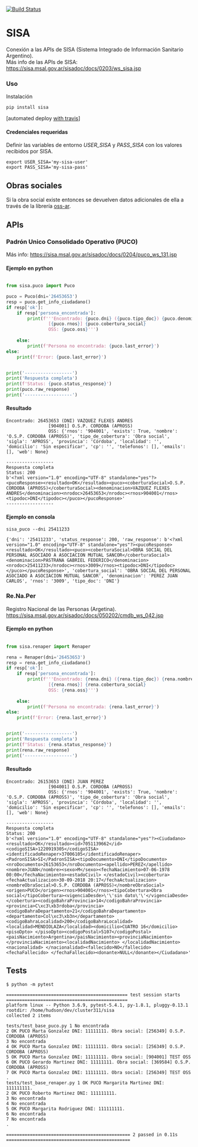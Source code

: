 [![Build Status](https://travis-ci.org/cluster311/sisa.svg?branch=master)](https://travis-ci.org/cluster311/sisa)

# SISA
Conexión a las APIs de SISA (Sistema Integrado de Información Sanitario Argentino).  
Más info de las APIs de SISA: https://sisa.msal.gov.ar/sisadoc/docs/0203/ws_sisa.jsp  

### Uso

Instalación

```
pip install sisa
```
[automated deploy [with travis](https://github.com/cluster311/sisa/blob/master/.travis.yml#L18-L24)]


#### Credenciales requeridas
Definir las variables de entorno _USER_SISA_ y _PASS_SISA_ con los valores recibidos por SISA. 

```
export USER_SISA='my-sisa-user'
export PASS_SISA='my-sisa-pass'
```

## Obras sociales

Si la obra social existe entonces se devuelven datos adicionales de ella a través de la librería [oss-ar](https://pypi.org/project/oss-ar/).  


## APIs

### Padrón Unico Consolidado Operativo (PUCO)
Más info: https://sisa.msal.gov.ar/sisadoc/docs/0204/puco_ws_131.jsp  

#### Ejemplo en python

```python

from sisa.puco import Puco

puco = Puco(dni='26453653')
resp = puco.get_info_ciudadano()
if resp['ok']:
    if resp['persona_encontrada']:
        print(f'''Encontrado: {puco.dni} ({puco.tipo_doc}) {puco.denominacion}
                [{puco.rnos}] {puco.cobertura_social}
                OSS: {puco.oss}''')
        
    else:
        print(f'Persona no encontrada: {puco.last_error}')
else:
    print(f'Error: {puco.last_error}')


print('------------------')
print('Respuesta completa')
print(f'Status: {puco.status_response}')
print(puco.raw_response)
print('------------------')
```

#### Resultado

```
Encontrado: 26453653 (DNI) VAZQUEZ FLEXES ANDRES
                [904001] O.S.P. CORDOBA (APROSS)
                OSS: {'rnos': '904001', 'exists': True, 'nombre': 'O.S.P. CORDOBA (APROSS)', 'tipo_de_cobertura': 'Obra social', 'sigla': 'APROSS', 'provincia': 'Córdoba', 'localidad': '', 'domicilio': 'Sin especificar', 'cp': '', 'telefonos': [], 'emails': [], 'web': None}

------------------
Respuesta completa
Status: 200
b'<?xml version="1.0" encoding="UTF-8" standalone="yes"?><pucoResponse><resultado>OK</resultado><puco><coberturaSocial>O.S.P. CORDOBA (APROSS)</coberturaSocial><denominacion>VAZQUEZ FLEXES ANDRES</denominacion><nrodoc>26453653</nrodoc><rnos>904001</rnos><tipodoc>DNI</tipodoc></puco></pucoResponse>'
------------------
```

#### Ejemplo en consola

```
sisa_puco --dni 25411233

{'dni': '25411233', 'status_response': 200, 'raw_response': b'<?xml version="1.0" encoding="UTF-8" standalone="yes"?><pucoResponse><resultado>OK</resultado><puco><coberturaSocial>OBRA SOCIAL DEL PERSONAL ASOCIADO A ASOCIACION MUTUAL SANCOR</coberturaSocial><denominacion>PASTRANA GABRIEL FEDERICO</denominacion><nrodoc>25411233</nrodoc><rnos>3009</rnos><tipodoc>DNI</tipodoc></puco></pucoResponse>', 'cobertura_social': 'OBRA SOCIAL DEL PERSONAL ASOCIADO A ASOCIACION MUTUAL SANCOR', 'denominacion': 'PEREZ JUAN CARLOS', 'rnos': '3009', 'tipo_doc': 'DNI'}
```

### Re.Na.Per
Registro Nacional de las Personas (Argetina).  
https://sisa.msal.gov.ar/sisadoc/docs/050202/cmdb_ws_042.jsp  

#### Ejemplo en python

```python

from sisa.renaper import Renaper

rena = Renaper(dni='26453653')
resp = rena.get_info_ciudadano()
if resp['ok']:
    if resp['persona_encontrada']:
        print(f'''Encontrado: {rena.dni} ({rena.tipo_doc}) {rena.nombre} {rena.apellido}
                [{rena.rnos}] {rena.cobertura_social}
                OSS: {rena.oss}''')
        
    else:
        print(f'Persona no encontrada: {rena.last_error}')
else:
    print(f'Error: {rena.last_error}')


print('------------------')
print('Respuesta completa')
print(f'Status: {rena.status_response}')
print(rena.raw_response)
print('------------------')

```

#### Resultado

```
Encontrado: 26153653 (DNI) JUAN PEREZ
                [904001] O.S.P. CORDOBA (APROSS)
                OSS: {'rnos': '904001', 'exists': True, 'nombre': 'O.S.P. CORDOBA (APROSS)', 'tipo_de_cobertura': 'Obra social', 'sigla': 'APROSS', 'provincia': 'Córdoba', 'localidad': '', 'domicilio': 'Sin especificar', 'cp': '', 'telefonos': [], 'emails': [], 'web': None}

------------------
Respuesta completa
Status: 200
b'<?xml version="1.0" encoding="UTF-8" standalone="yes"?><Ciudadano><resultado>OK</resultado><id>7051139662</id><codigoSISA>1220919305</codigoSISA><identificadoRenaper>37006105</identificadoRenaper><PadronSISA>SI</PadronSISA><tipoDocumento>DNI</tipoDocumento><nroDocumento>26153653</nroDocumento><apellido>PEREZ</apellido><nombre>JUAN</nombre><sexo>M</sexo><fechaNacimiento>07-06-1978 00:00</fechaNacimiento><estadoCivil> </estadoCivil><cobertura><fechaActualizacion>30-09-2018 20:17</fechaActualizacion><nombreObraSocial>O.S.P. CORDOBA (APROSS)</nombreObraSocial><origen>PUCO</origen><rnos>904001</rnos><tipoCobertura>Obra social</tipoCobertura><vigenciaDesde>\'\'sin dato\'\'</vigenciaDesde></cobertura><codigoBahraProvincia>14</codigoBahraProvincia><provincia>C\xc3\xb3rdoba</provincia><codigoBahraDepartamento>21</codigoBahraDepartamento><departamento>Col\xc3\xb3n</departamento><codigoBahraLocalidad>200</codigoBahraLocalidad><localidad>MENDIOLAZA</localidad><domicilio>CUATRO 16</domicilio><pisoDpto> </pisoDpto><codigoPostal>5107</codigoPostal><paisNacimiento>Argentina</paisNacimiento><provinciaNacimiento> </provinciaNacimiento><localidadNacimiento> </localidadNacimiento><nacionalidad> </nacionalidad><fallecido>NO</fallecido><fechaFallecido> </fechaFallecido><donante>NULL</donante></Ciudadano>'

```

## Tests

```
$ python -m pytest

============================================== test session starts ==============================================
platform linux -- Python 3.6.9, pytest-5.4.1, py-1.8.1, pluggy-0.13.1
rootdir: /home/hudson/dev/cluster311/sisa
collected 2 items                                                                                               

tests/test_base_puco.py 1 No encontrada
2 OK PUCO Marta Gonzalez DNI: 11111111. Obra social: [256349] O.S.P. CORDOBA (APROSS)
3 No encontrada
4 OK PUCO Marta Gonzalez DNI: 11111111. Obra social: [256349] O.S.P. CORDOBA (APROSS)
5 OK PUCO Marta Gonzalez DNI: 11111111. Obra social: [904001] TEST OSS
6 OK PUCO Gerardo Martinez DNI: 11111111. Obra social: [369584] O.S.P. CORDOBA (APROSS)
7 OK PUCO Marta Gonzalez DNI: 11111111. Obra social: [256349] TEST OSS
.
tests/test_base_renaper.py 1 OK PUCO Margarita Martinez DNI: 111111111.
2 OK PUCO Roberto Martinez DNI: 111111111.
3 No encontrada
4 No encontrada
5 OK PUCO Margarita Rodriguez DNI: 111111111.
6 No encontrada
7 No encontrada
.

=============================================== 2 passed in 0.11s ===============================================
```